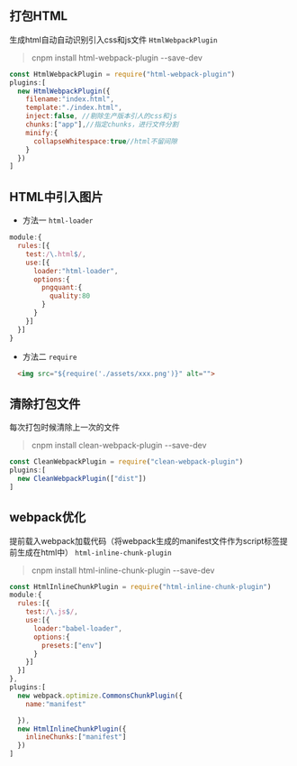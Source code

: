 ## 打包HTML
生成html自动自动识别引入css和js文件
`HtmlWebpackPlugin`
>cnpm install html-webpack-plugin --save-dev

```js
const HtmlWebpackPlugin = require("html-webpack-plugin")
plugins:[
  new HtmlWebpackPlugin({
    filename:"index.html",
    template:"./index.html",
    inject:false, //剔除生产版本引人的css和js
    chunks:["app"],//指定chunks，进行文件分割
    minify:{
      collapseWhitespace:true//html不留间隙
    }
  })
]
```

## HTML中引入图片
* 方法一 `html-loader`
```js
module:{
  rules:[{
    test:/\.html$/,
    use:[{
      loader:"html-loader",
      options:{
        pngquant:{
          quality:80
        }
      }
    }]
  }]
}
```
* 方法二 `require`
```html
  <img src="${require('./assets/xxx.png')}" alt="">
```

## 清除打包文件
每次打包时候清除上一次的文件
>cnpm install clean-webpack-plugin --save-dev

```js
const CleanWebpackPlugin = require("clean-webpack-plugin")
plugins:[
  new CleanWebpackPlugin(["dist"])
]
```

## webpack优化
提前载入webpack加载代码（将webpack生成的manifest文件作为script标签提前生成在html中） `html-inline-chunk-plugin`
>cnpm install html-inline-chunk-plugin --save-dev

```js
const HtmlInlineChunkPlugin = require("html-inline-chunk-plugin")
module:{
  rules:[{
    test:/\.js$/,
    use:[{
      loader:"babel-loader",
      options:{
        presets:["env"]
      }
    }]
  }]
},
plugins:[
  new webpack.optimize.CommonsChunkPlugin({
    name:"manifest"

  }),
  new HtmlInlineChunkPlugin({
    inlineChunks:["manifest"]
  })
]
```
